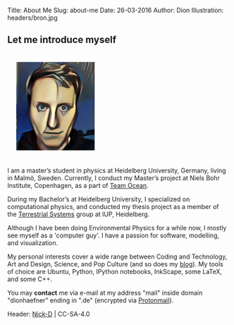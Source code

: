Title: About Me
Slug: about-me
Date: 26-03-2016
Author: Dion
Illustration: headers/bron.jpg

## Let me introduce myself
<div class="clearfix">
  <img class="img-circle pull-right" style="padding: 20px;" src="images/dion.jpg" alt="That's me!" height="200">

I am a master’s student in physics at Heidelberg University, Germany, living in Malmö, Sweden. Currently, I conduct my Master’s project at Niels Bohr Institute, Copenhagen, as a part of [Team Ocean](http://climate-geophysics.nbi.ku.dk/research/oceanography/).

During my Bachelor’s at Heidelberg University, I specialized on computational physics, and conducted my thesis project as a member of the [Terrestrial Systems](http://ts.iup.uni-heidelberg.de/) group at IUP, Heidelberg.

Although I have been doing Environmental Physics for a while now, I mostly see myself as a 'computer guy'. I have a passion for software, modelling, and visualization.

My personal interests cover a wide range between Coding and Technology, Art and Design, Science, and Pop Culture (and so does my [blog](/blog/)). My tools of choice are Ubuntu, Python, IPython notebooks, InkScape, some LaTeX, and some C++.

</div>

You may **contact** me via e-mail at <noscript>
my address "mail" inside domain "dionhaefner" ending in ".de"
</noscript> <script language="JavaScript" type="text/javascript">
  y = "znvy@qvbaunrsare.qr";
  document.write("<a href=mailto:" + decode(y) + ">" + decode(y) + "</a>");
</script> (encrypted via [Protonmail](http://www.protonmail.com)).

<p />

<span class="text-muted">
Header: <a href="(https://commons.wikimedia.org/wiki/User:Nick-D">Nick-D</a> | CC-SA-4.0
</span>
